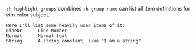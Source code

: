 `:h highlight-groups` combines `:h group-name` can list all item definitions for vim color subject.

    Here I'll list some heavily used items of it:
    LineNr      Line Number
    Normal      Normal text
    String      A string constant, like "I am a string"
